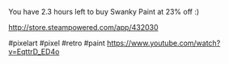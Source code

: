 You have 2.3 hours left to buy Swanky Paint at 23% off :)

http://store.steampowered.com/app/432030

#pixelart #pixel #retro #paint
https://www.youtube.com/watch?v=EqttrD_ED4o
